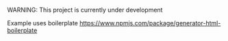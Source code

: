 WARNING: This project is currently under development

Example uses boilerplate https://www.npmjs.com/package/generator-html-boilerplate
